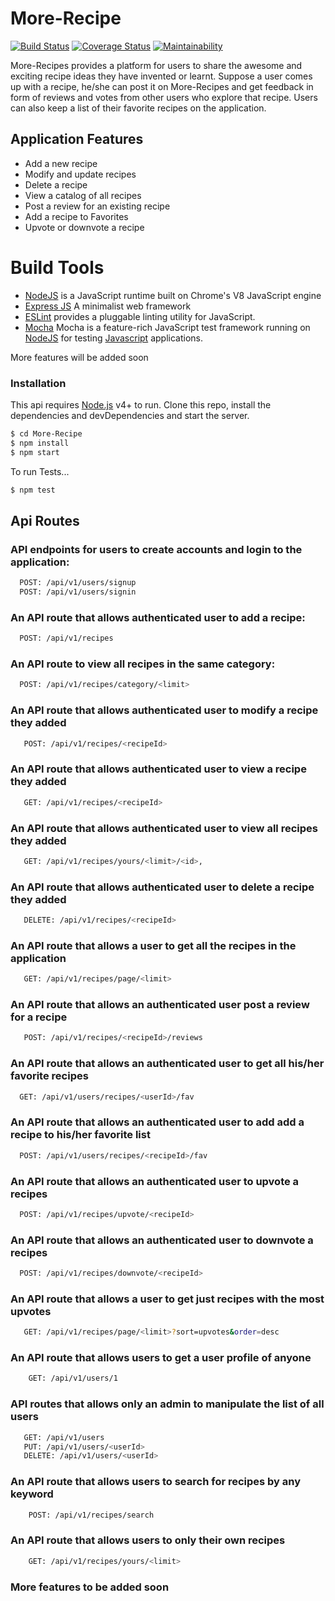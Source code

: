 # More-Recipe

[![Build Status](https://travis-ci.org/emasys/More-Recipe.svg?branch=develop)](https://travis-ci.org/emasys/More-Recipe)
[![Coverage Status](https://coveralls.io/repos/github/emasys/More-Recipe/badge.svg?branch=test)](https://coveralls.io/github/emasys/More-Recipe?branch=test)
[![Maintainability](https://api.codeclimate.com/v1/badges/bde1d7669abb744d5069/maintainability)](https://codeclimate.com/github/emasys/More-Recipe/maintainability)

More-Recipes provides a platform for users to share the awesome and exciting
recipe ideas they have invented or learnt. Suppose a user comes up with a
recipe, he/she can post it on More-Recipes and get feedback in form of reviews
and votes from other users who explore that recipe. Users can also keep a list
of their favorite recipes on the application.

## Application Features

* Add a new recipe
* Modify and update recipes
* Delete a recipe
* View a catalog of all recipes
* Post a review for an existing recipe
* Add a recipe to Favorites
* Upvote or downvote a recipe

# Build Tools

* [NodeJS](http://nodejs.org/en) is a JavaScript runtime built on Chrome's V8
  JavaScript engine
* [Express JS](http://express.com) A minimalist web framework
* [ESLint](eslint.org) provides a pluggable linting utility for JavaScript.
* [Mocha](https://mochajs.org/) Mocha is a feature-rich JavaScript test
  framework running on [NodeJS](nodejs.org/en) for testing
  [Javascript](javascript.com) applications.

More features will be added soon

### Installation

This api requires [Node.js](https://nodejs.org/) v4+ to run. Clone this repo,
install the dependencies and devDependencies and start the server.

```sh
$ cd More-Recipe
$ npm install
$ npm start
```

To run Tests...

```sh
$ npm test
```

## Api Routes

### API endpoints for users to create accounts and login to the application:

```sh
  POST: /api/v1/users/signup
  POST: /api/v1/users/signin
```

### An API route that allows authenticated user to add a recipe:

```sh
  POST: /api/v1/recipes
```

### An API route to view all recipes in the same category:

```sh
  POST: /api/v1/recipes/category/<limit>
```

### An API route that allows authenticated user to modify a recipe they added

```sh
   POST: /api/v1/recipes/<recipeId>
```

### An API route that allows authenticated user to view a recipe they added

```sh
   GET: /api/v1/recipes/<recipeId>
```

### An API route that allows authenticated user to view all recipes they added

```sh
   GET: /api/v1/recipes/yours/<limit>/<id>,
```

### An API route that allows authenticated user to delete a recipe they added

```sh
   DELETE: /api/v1/recipes/<recipeId>
```

### An API route that allows a user to get all the recipes in the application

```sh
   GET: /api/v1/recipes/page/<limit>
```

### An API route that allows an authenticated user post a review for a recipe

```sh
   POST: /api/v1/recipes/<recipeId>/reviews
```

### An API route that allows an authenticated user to get all his/her favorite recipes

```sh
  GET: /api/v1/users/recipes/<userId>/fav
```

### An API route that allows an authenticated user to add add a recipe to his/her favorite list

```sh
  POST: /api/v1/users/recipes/<recipeId>/fav
```

### An API route that allows an authenticated user to upvote a recipes

```sh
  POST: /api/v1/recipes/upvote/<recipeId>
```

### An API route that allows an authenticated user to downvote a recipes

```sh
  POST: /api/v1/recipes/downvote/<recipeId>
```

### An API route that allows a user to get just recipes with the most upvotes

```sh
   GET: /api/v1/recipes/page/<limit>?sort=upvotes&order=desc
```

### An API route that allows users to get a user profile of anyone

```sh
    GET: /api/v1/users/1
```

### API routes that allows only an admin to manipulate the list of all users

```sh
   GET: /api/v1/users
   PUT: /api/v1/users/<userId>
   DELETE: /api/v1/users/<userId>
```

### An API route that allows users to search for recipes by any keyword

```sh
    POST: /api/v1/recipes/search
```

### An API route that allows users to only their own recipes

```sh
    GET: /api/v1/recipes/yours/<limit>
```

### More features to be added soon
